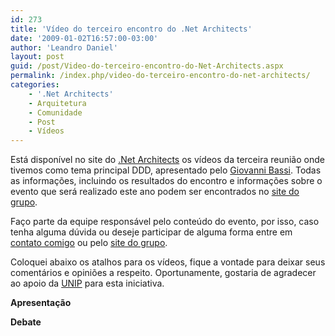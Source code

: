```yaml
---
id: 273
title: 'Vídeo do terceiro encontro do .Net Architects'
date: '2009-01-02T16:57:00-03:00'
author: 'Leandro Daniel'
layout: post
guid: /post/Video-do-terceiro-encontro-do-Net-Architects.aspx
permalink: /index.php/video-do-terceiro-encontro-do-net-architects/
categories:
    - '.Net Architects'
    - Arquitetura
    - Comunidade
    - Post
    - Vídeos
---
```


Está disponível no site do [.Net Architects](http://dotnetarchitects.net) os vídeos da terceira reunião onde tivemos como tema principal DDD, apresentado pelo [Giovanni Bassi](http://unplugged.giggio.net/). Todas as informações, incluindo os resultados do encontro e informações sobre o evento que será realizado este ano podem ser encontrados no [site do grupo](http://dotnetarchitects.net/dotnetarchitects/post/Resultado-da-terceira-reuniao-DDD).

Faço parte da equipe responsável pelo conteúdo do evento, por isso, caso tenha alguma dúvida ou deseje participar de alguma forma entre em [contato comigo](http://www.leandrodaniel.com//contact) ou pelo [site do grupo](http://dotnetarchitects.net/dotnetarchitects/contact).

Coloquei abaixo os atalhos para os vídeos, fique a vontade para deixar seus comentários e opiniões a respeito. Oportunamente, gostaria de agradecer ao apoio da [UNIP](http://www.unip.br) para esta iniciativa.

**Apresentação**

**Debate**